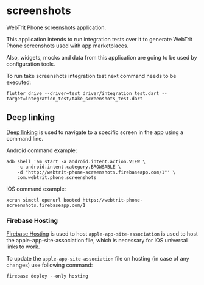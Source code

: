 # screenshots

WebTrit Phone screenshots application.

This application intends to run integration tests over it to generate WebTrit Phone screenshots used with app marketplaces.

Also, widgets, mocks and data from this application are going to be used by configuration tools.

To run take screenshots integration test next command needs to be executed:
```shell
flutter drive --driver=test_driver/integration_test.dart --target=integration_test/take_screenshots_test.dart
```

## Deep linking

[Deep linking](https://docs.flutter.dev/development/ui/navigation/deep-linking) is used to navigate to a specific screen in the app using a command line.

Android command example:
```shell
adb shell 'am start -a android.intent.action.VIEW \
    -c android.intent.category.BROWSABLE \
    -d "http://webtrit-phone-screenshots.firebaseapp.com/1"' \
    com.webtrit.phone.screenshots
```

iOS command example:
```shell
xcrun simctl openurl booted https://webtrit-phone-screenshots.firebaseapp.com/1
```

### Firebase Hosting

[Firebase Hosting](https://firebase.google.com/docs/hosting) is used to host `apple-app-site-association` is used to host the apple-app-site-association file, which is necessary for iOS universal links to work.

To update the `apple-app-site-association` file on hosting (in case of any changes) use following command:
```shell
firebase deploy --only hosting
```
